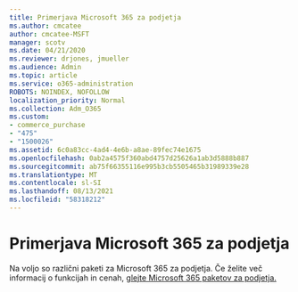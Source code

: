 ```yaml
---
title: Primerjava Microsoft 365 za podjetja
ms.author: cmcatee
author: cmcatee-MSFT
manager: scotv
ms.date: 04/21/2020
ms.reviewer: drjones, jmueller
ms.audience: Admin
ms.topic: article
ms.service: o365-administration
ROBOTS: NOINDEX, NOFOLLOW
localization_priority: Normal
ms.collection: Adm_O365
ms.custom:
- commerce_purchase
- "475"
- "1500026"
ms.assetid: 6c0a83cc-4ad4-4e6b-a8ae-89fec74e1675
ms.openlocfilehash: 0ab2a4575f360abd4757d25626a1ab3d5888b887
ms.sourcegitcommit: ab75f66355116e995b3cb5505465b31989339e28
ms.translationtype: MT
ms.contentlocale: sl-SI
ms.lasthandoff: 08/13/2021
ms.locfileid: "58318212"
---
```

# <a name="compare-microsoft-365-for-business"></a>Primerjava Microsoft 365 za podjetja

Na voljo so različni paketi za Microsoft 365 za podjetja. Če želite več informacij o funkcijah in cenah, [glejte Microsoft 365 paketov za podjetja.](https://www.microsoft.com/microsoft-365/business/compare-all-microsoft-365-business-products)  